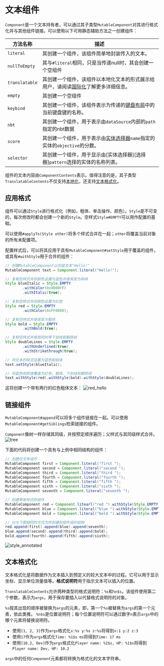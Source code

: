 文本组件
========

`Component`是一个文本持有者，可以通过其子类型`MutableComponent`对其进行格式化并与其他组件链接。可以使用以下可用静态辅助方法之一创建组件：

| 方法名称        | 描述                                                                                                                               |
|----------------|------------------------------------------------------------------------------------------------------------------------------------|
| `literal`      | 其创建一个组件，该组件简单地封装传入的文本。                                                                                           |
| `nullToEmpty`  | 其与`#literal`相同，只是当传递null时，其会创建一个空组件                                                                               |
| `translatable` | 其创建一个组件，该组件以本地化文本的形式展示给用户，请阅读[国际化][internationalization]了解更多详细信息。                                |
| `empty`        | 其创建一个空组件                                                                                                                    |
| `keybind`      | 其创建一个组件，该组件表示为传递的[键盘布局][keymapping]中的当前键盘键的名称。                                                           |
| `nbt`          | 其创建一个组件，用于表示由`dataSource`内部的`path`指定的nbt数据                                                                        |
| `score`        | 其创建一个组件，用于表示由[实体选择器][selectors]`name`指定的实体的`objective`的分数。                                                  |
| `selector`     | 其创建一个组件，用于显示由[实体选择器][选择器]`pattern`选择的实体的名称列表。                                                            |

组件的文本内容由`ComponentContents`表示。值得注意的是，其子类型`TranslatableContents`不仅支持[本地化][internationalization]，还支持[文本格式化][formatting]。

应用格式
--------

组件可以通过`Style`进行格式化（例如，粗体、单击操作、颜色）。`Style`是不可变的，每次修改时都会创建一个新的`Style`。空样式`Style#EMPTY`可以用作配置的基础。

可以使用`#applyTo(Style other)`将多个样式合并在一起；`other`将覆盖当前对象的所有未配置项。

配置样式后，可以将其应用于具有`MutableComponent#setStyle`用于覆盖的组件，或具有`#withStyle`用于合并的组件：
```java
// 创建MutableComponent以包装文本"Hello!"
MutableComponent text = Component.literal("Hello!");

// 复制空样式并将颜色设置为蓝色并使其变为斜体
Style blueItalic = Style.EMPTY
        .withColor(0x0000FF)
        .withItalic(true);

// 复制空样式并将颜色设置为红色
Style red = Style.EMPTY 
        .withColor(0xFF0000);

// 复制空样式并使其变为粗体
Style bold = Style.EMPTY
        .withBold(true);

// 复制空样式并使其同时带下划线和删除线
Style doubleLines = Style.EMPTY
        .withUnderlined(true)
        .withStrikethrough(true);

// 将文本的样式设置为蓝色和斜体
text.setStyle(blueItalic);

// 将蓝色和斜体覆盖为红色、粗体、下划线和删除线
text.withStyle(red).withStyle(bold).withStyle(doubleLines);
```
这将创建一个带有两行的红色粗体文本：
![red_hello]

链接组件
--------

`MutableComponent#append`可以将多个组件链接在一起。可以使用`MutableComponent#getSiblings`检索链接的组件。

`Component`像树一样存储其同级，并按预定顺序遍历；父样式与其同级样式合并。
![tree]

下面的代码将创建一个具有与上例中相同结构的组件：
```java
// 创建仅文本组件
MutableComponent first = Component.literal("first ");
MutableComponent second = Component.literal("second ");
MutableComponent third = Component.literal("third ");
MutableComponent fourth = Component.literal("fourth ");
MutableComponent fifth = Component.literal("fifth ");
MutableComponent sixth = Component.literal("sixth ");
MutableComponent seventh = Component.literal("seventh ");

// 创建带有样式的组件
MutableComponent red = Component.litearl("red ").withStyle(Style.EMPTY.withColor(0xFF0000));
MutableComponent blue = Component.literal("blue ").withStyle(Style.EMPTY.withColor(0x0000FF));
MutableComponent bold = Component.literal("bold ").withStyle(Style.EMPTY.withBold(true));

// 以与下图相同的方式为所创建的组件组织结构
red.append(first).append(blue).append(seventh);
blue.append(second).append(third).append(bold);
bold.append(fourth).append(fifth).append(sixth);
```
![style_annotated]

文本格式化
----------

文本格式化是将数据作为文本插入到预定义的较大文本中的过程。它可以用于显示坐标、显示单位测量值等。**格式说明符**用于指示文本可以插入的位置。

`TranslatableContents`允许两种类型的格式说明符：`%s`和`%n$s`。该组件使用第二个参数，表示为`args`，用于保存要插入以代替格式说明符的对象。

`%s`按其出现的顺序被替换为`args`的元素，即，第一个`%s`被替换为`args`的第一个元素，依此类推。
`%n$s`是位置说明符；每个位置说明符可以通过数字`n`表示`args`中的哪个元素将替换说明符。
* 使用`[1, 2, 3]`作为`args`格式化`x:%s y:%s z:%s`将得到`x:1 y:2 z:3`
* 使用`17`作为`args`格式化`Time: %1$s ms`将得到`Time: 17 ms`
* 使用`[10.2, Dev]`作为`args`格式化`Player name: %2$s, HP: %1$s`将得到`Player name: Dev, HP: 10.2`

`args`中的任何`Component`元素都将转换为格式化的文本字符串。

[internationalization]: ../concepts/internationalization.md
[selectors]: https://minecraft.wiki/w/Target_selectors
[red_hello]: /img/component_red_hello.png
[style_annotated]: /img/component_style_annotated.png
[formatting]: #text-formatting
[tree]: /img/component_graph.png
[keymapping]: ./keymappings.md
